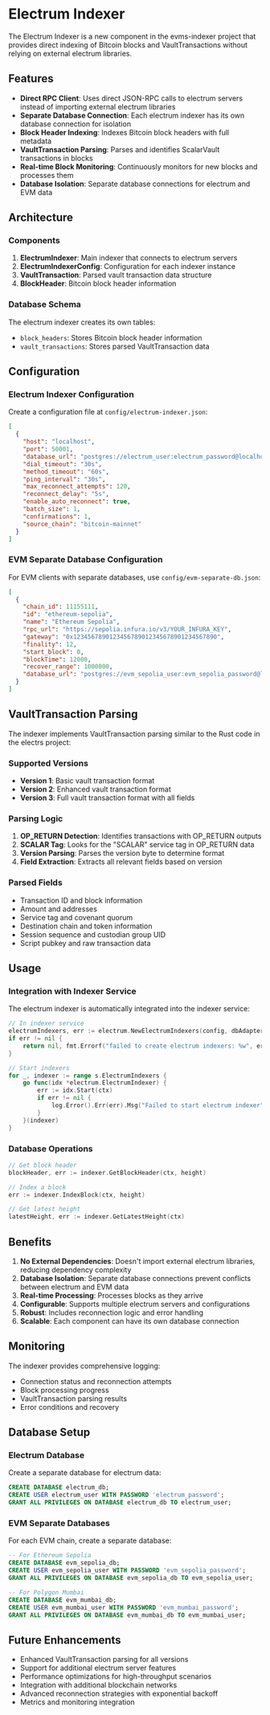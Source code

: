 # Electrum Indexer

The Electrum Indexer is a new component in the evms-indexer project that provides direct indexing of Bitcoin blocks and VaultTransactions without relying on external electrum libraries.

## Features

- **Direct RPC Client**: Uses direct JSON-RPC calls to electrum servers instead of importing external electrum libraries
- **Separate Database Connection**: Each electrum indexer has its own database connection for isolation
- **Block Header Indexing**: Indexes Bitcoin block headers with full metadata
- **VaultTransaction Parsing**: Parses and identifies ScalarVault transactions in blocks
- **Real-time Block Monitoring**: Continuously monitors for new blocks and processes them
- **Database Isolation**: Separate database connections for electrum and EVM data

## Architecture

### Components

1. **ElectrumIndexer**: Main indexer that connects to electrum servers
2. **ElectrumIndexerConfig**: Configuration for each indexer instance
3. **VaultTransaction**: Parsed vault transaction data structure
4. **BlockHeader**: Bitcoin block header information

### Database Schema

The electrum indexer creates its own tables:

- `block_headers`: Stores Bitcoin block header information
- `vault_transactions`: Stores parsed VaultTransaction data

## Configuration

### Electrum Indexer Configuration

Create a configuration file at `config/electrum-indexer.json`:

```json
[
  {
    "host": "localhost",
    "port": 50001,
    "database_url": "postgres://electrum_user:electrum_password@localhost:5432/electrum_db?sslmode=disable",
    "dial_timeout": "30s",
    "method_timeout": "60s",
    "ping_interval": "30s",
    "max_reconnect_attempts": 120,
    "reconnect_delay": "5s",
    "enable_auto_reconnect": true,
    "batch_size": 1,
    "confirmations": 1,
    "source_chain": "bitcoin-mainnet"
  }
]
```

### EVM Separate Database Configuration

For EVM clients with separate databases, use `config/evm-separate-db.json`:

```json
[
  {
    "chain_id": 11155111,
    "id": "ethereum-sepolia",
    "name": "Ethereum Sepolia",
    "rpc_url": "https://sepolia.infura.io/v3/YOUR_INFURA_KEY",
    "gateway": "0x1234567890123456789012345678901234567890",
    "finality": 12,
    "start_block": 0,
    "blockTime": 12000,
    "recover_range": 1000000,
    "database_url": "postgres://evm_sepolia_user:evm_sepolia_password@localhost:5432/evm_sepolia_db?sslmode=disable"
  }
]
```

## VaultTransaction Parsing

The indexer implements VaultTransaction parsing similar to the Rust code in the electrs project:

### Supported Versions

- **Version 1**: Basic vault transaction format
- **Version 2**: Enhanced vault transaction format
- **Version 3**: Full vault transaction format with all fields

### Parsing Logic

1. **OP_RETURN Detection**: Identifies transactions with OP_RETURN outputs
2. **SCALAR Tag**: Looks for the "SCALAR" service tag in OP_RETURN data
3. **Version Parsing**: Parses the version byte to determine format
4. **Field Extraction**: Extracts all relevant fields based on version

### Parsed Fields

- Transaction ID and block information
- Amount and addresses
- Service tag and covenant quorum
- Destination chain and token information
- Session sequence and custodian group UID
- Script pubkey and raw transaction data

## Usage

### Integration with Indexer Service

The electrum indexer is automatically integrated into the indexer service:

```go
// In indexer service
electrumIndexers, err := electrum.NewElectrumIndexers(config, dbAdapter)
if err != nil {
    return nil, fmt.Errorf("failed to create electrum indexers: %w", err)
}

// Start indexers
for _, indexer := range s.ElectrumIndexers {
    go func(idx *electrum.ElectrumIndexer) {
        err := idx.Start(ctx)
        if err != nil {
            log.Error().Err(err).Msg("Failed to start electrum indexer")
        }
    }(indexer)
}
```

### Database Operations

```go
// Get block header
blockHeader, err := indexer.GetBlockHeader(ctx, height)

// Index a block
err := indexer.IndexBlock(ctx, height)

// Get latest height
latestHeight, err := indexer.GetLatestHeight(ctx)
```

## Benefits

1. **No External Dependencies**: Doesn't import external electrum libraries, reducing dependency complexity
2. **Database Isolation**: Separate database connections prevent conflicts between electrum and EVM data
3. **Real-time Processing**: Processes blocks as they arrive
4. **Configurable**: Supports multiple electrum servers and configurations
5. **Robust**: Includes reconnection logic and error handling
6. **Scalable**: Each component can have its own database connection

## Monitoring

The indexer provides comprehensive logging:

- Connection status and reconnection attempts
- Block processing progress
- VaultTransaction parsing results
- Error conditions and recovery

## Database Setup

### Electrum Database

Create a separate database for electrum data:

```sql
CREATE DATABASE electrum_db;
CREATE USER electrum_user WITH PASSWORD 'electrum_password';
GRANT ALL PRIVILEGES ON DATABASE electrum_db TO electrum_user;
```

### EVM Separate Databases

For each EVM chain, create a separate database:

```sql
-- For Ethereum Sepolia
CREATE DATABASE evm_sepolia_db;
CREATE USER evm_sepolia_user WITH PASSWORD 'evm_sepolia_password';
GRANT ALL PRIVILEGES ON DATABASE evm_sepolia_db TO evm_sepolia_user;

-- For Polygon Mumbai
CREATE DATABASE evm_mumbai_db;
CREATE USER evm_mumbai_user WITH PASSWORD 'evm_mumbai_password';
GRANT ALL PRIVILEGES ON DATABASE evm_mumbai_db TO evm_mumbai_user;
```

## Future Enhancements

- Enhanced VaultTransaction parsing for all versions
- Support for additional electrum server features
- Performance optimizations for high-throughput scenarios
- Integration with additional blockchain networks
- Advanced reconnection strategies with exponential backoff
- Metrics and monitoring integration
